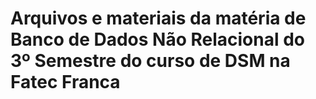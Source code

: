 # Arquivos e materiais da matéria de Banco de Dados Não Relacional do 3º Semestre do curso de DSM na Fatec Franca
